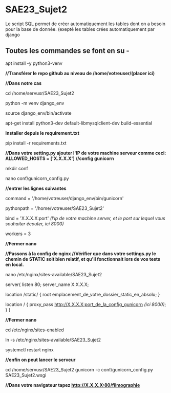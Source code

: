 # SAE23_Sujet2
Le script SQL permet de créer automatiquement les tables dont on a besoin pour la base de donnée. (exepté les tables crées automatiquement par django






## **Toutes les commandes se font en su -**

apt install -y python3-venv

**//Transférer le repo github au niveau de /home/votreuser/(placer ici)**


**//Dans notre cas**

cd /home/servusr/SAE23_Sujet2

python -m venv django_env

source django_env/bin/activate

apt-get install python3-dev default-libmysqlclient-dev build-essential

**Installer depuis le requirement.txt**

pip install -r requirements.txt


**//Dans votre setting.py ajouter l'IP de votre machine serveur comme ceci: ALLOWED_HOSTS = ['X.X.X.X']
//config gunicorn**

mkdir conf

nano conf/gunicorn_config.py

**//entrer les lignes suivantes**

command = '/home/votreuser/django_env/bin/gunicorn'

pythonpath = '/home/votreuser/SAE23_Sujet2'

bind = 'X.X.X.X:port' *(l'ip de votre machine server, et le port sur lequel vous souhaiter écouter, ici 8000)*

workers = 3

**//Fermer nano**



**//Passons à la config de nginx
//Vérifier que dans votre settings.py le chemin de STATIC soit bien relatif, et qu'il fonctionnait lors de vos tests en local.**

nano /etc/nginx/sites-available/SAE23_Sujet2

server{
	listen 80;
	server_name X.X.X.X;

location /static/ {
	root emplacement_de_votre_dossier_static_en_absolu;
}

location / {
	proxy_pass http://X.X.X.X:port_de_la_config_gunicorn *(ici 8000)*;
	}
}

**//Fermer nano**



cd /etc/nginx/sites-enabled

ln -s /etc/nginx/sites-available/SAE23_Sujet2

systemctl restart nginx

**//enfin on peut lancer le serveur**

cd /home/servusr/SAE23_Sujet2
gunicorn -c conf/gunicorn_config.py SAE23_Sujet2.wsgi

**//Dans votre navigateur tapez http://X.X.X.X:80/filmographie**
